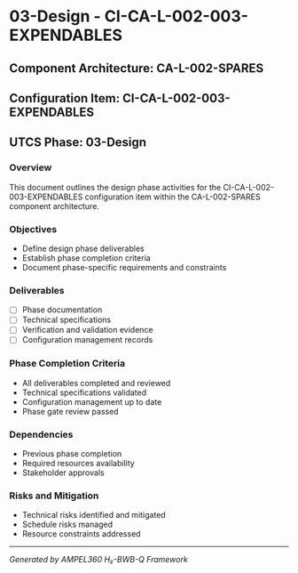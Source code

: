 # 03-Design - CI-CA-L-002-003-EXPENDABLES

## Component Architecture: CA-L-002-SPARES
## Configuration Item: CI-CA-L-002-003-EXPENDABLES
## UTCS Phase: 03-Design

### Overview
This document outlines the design phase activities for the CI-CA-L-002-003-EXPENDABLES configuration item within the CA-L-002-SPARES component architecture.

### Objectives
- Define design phase deliverables
- Establish phase completion criteria
- Document phase-specific requirements and constraints

### Deliverables
- [ ] Phase documentation
- [ ] Technical specifications
- [ ] Verification and validation evidence
- [ ] Configuration management records

### Phase Completion Criteria
- All deliverables completed and reviewed
- Technical specifications validated
- Configuration management up to date
- Phase gate review passed

### Dependencies
- Previous phase completion
- Required resources availability
- Stakeholder approvals

### Risks and Mitigation
- Technical risks identified and mitigated
- Schedule risks managed
- Resource constraints addressed

---
*Generated by AMPEL360 H₂-BWB-Q Framework*
